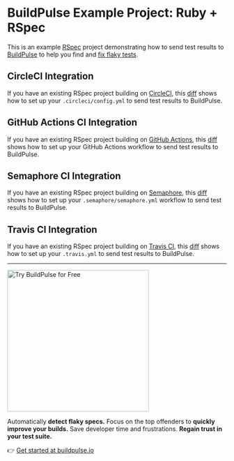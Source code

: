 # BuildPulse Example Project: Ruby + RSpec 
 
This is an example [RSpec](https://rspec.info/) project demonstrating how to send test results to [BuildPulse](https://buildpulse.io) to help you find and [fix flaky tests](https://buildpulse.io/products/flaky-tests).
      
## CircleCI Integration  

If you have an existing RSpec project building on [CircleCI](https://circleci.com/), this [diff](https://github.com/buildpulse/buildpulse-example-rspec/compare/7d2004e...circle-ci) shows how to set up your `.circleci/config.yml` to send test results to BuildPulse.
 
## GitHub Actions CI Integration 
 
If you have an existing RSpec project building on [GitHub Actions](https://github.com/features/actions), this [diff](https://github.com/buildpulse/buildpulse-example-rspec/compare/7d2004e...github-actions) shows how to set up your GitHub Actions workflow to send test results to BuildPulse.

## Semaphore CI Integration

If you have an existing RSpec project building on [Semaphore](https://semaphoreci.com/), this [diff](https://github.com/buildpulse/buildpulse-example-rspec/compare/7d2004e...semaphore) shows how to set up your `.semaphore/semaphore.yml` workflow to send test results to BuildPulse.

## Travis CI Integration

If you have an existing RSpec project building on [Travis CI](https://travis-ci.com/), this [diff](https://github.com/buildpulse/buildpulse-example-rspec/compare/bae0156...travis-ci) shows how to set up your `.travis.yml` to send test results to BuildPulse.

---

<p>
  <a href="https://buildpulse.io?utm_source=github.com&utm_campaign=example-repositories&utm_content=rspec-button">
    <img width="325" title="Automatically detect flaky RSpec tests with BuildPulse" alt="Try BuildPulse for Free" src="https://user-images.githubusercontent.com/2988/86935247-9f059b80-c10a-11ea-9579-575b357e70d6.png">
  </a>
</p>

Automatically **detect flaky specs.** Focus on the top offenders to **quickly improve your builds.** Save developer time and frustrations. **Regain trust in your test suite.**

👉 [Get started at buildpulse.io](https://buildpulse.io?utm_source=github.com&utm_campaign=example-repositories&utm_content=rspec-text-link)
